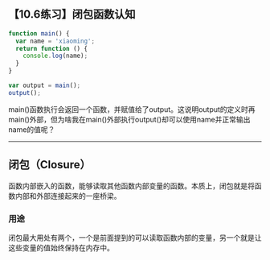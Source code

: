 ## 【10.6练习】闭包函数认知

```javascript
function main() {
  var name = 'xiaoming';
  return function () {
    console.log(name);
  }
}

var output = main();
output();
```

main()函数执行会返回一个函数，并赋值给了output。这说明output的定义时再main()外部，但为啥我在main()外部执行output()却可以使用name并正常输出name的值呢？

---

## 闭包（Closure）

函数内部嵌入的函数，能够读取其他函数内部变量的函数。本质上，闭包就是将函数内部和外部连接起来的一座桥梁。

### 用途

闭包最大用处有两个，一个是前面提到的可以读取函数内部的变量，另一个就是让这些变量的值始终保持在内存中。